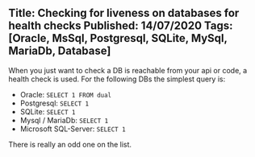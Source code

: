 Title: Checking for liveness on databases for health checks
Published: 14/07/2020
Tags: [Oracle, MsSql, Postgresql, SQLite, MySql, MariaDb, Database] 
---

When you just want to check a DB is reachable from your api or code, a health check is used. For the following DBs the simplest query is: 

- Oracle: ```SELECT 1 FROM dual```
- Postgresql: ```SELECT 1```
- SQLite: ```SELECT 1```
- Mysql / MariaDb: ```SELECT 1```
- Microsoft SQL-Server: ```SELECT 1```

There is really an odd one on the list.
